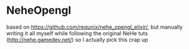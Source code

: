 # NeheOpengl

based on https://github.com/requnix/nehe_opengl_elixir/, but manually writing it all myself while following the original NeHe tuts (http://nehe.gamedev.net/) so I actually pick this crap up

